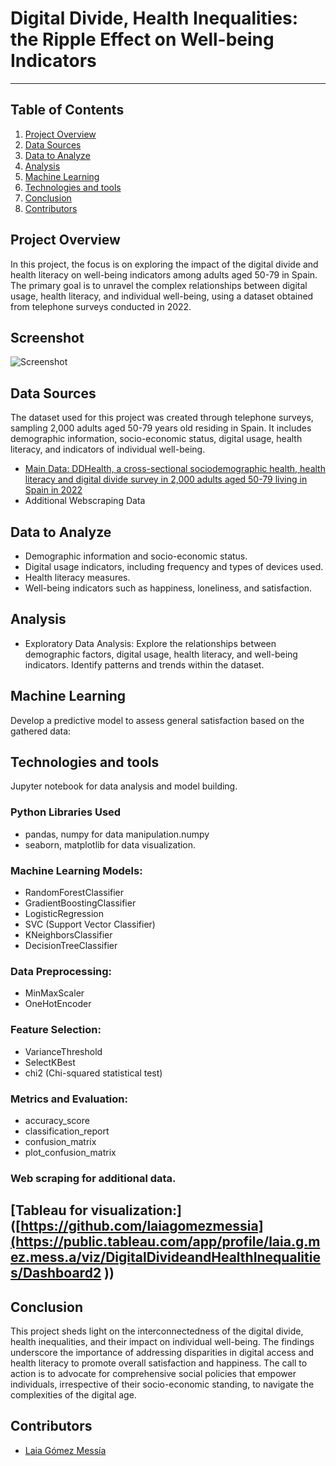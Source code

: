 # Digital Divide, Health Inequalities: the Ripple Effect on Well-being Indicators

***

## Table of Contents
1. [Project Overview](#project-overview)
2. [Data Sources](#data-sources)
3. [Data to Analyze](#data-to-analyze)
4. [Analysis](#analysis)
5. [Machine Learning](#machine-learning)
6. [Technologies and tools](#technologies-and-tools)
7. [Conclusion](#conclusion)
8. [Contributors](#contributors)

## Project Overview
In this project, the focus is on exploring the impact of the digital divide and health literacy on well-being indicators among adults aged 50-79 in Spain. The primary goal is to unravel the complex relationships between digital usage, health literacy, and individual well-being, using a dataset obtained from telephone surveys conducted in 2022.

## Screenshot
![Screenshot](DDHealth.png)

## Data Sources
The dataset used for this project was created through telephone surveys, sampling 2,000 adults aged 50-79 years old residing in Spain. It includes demographic information, socio-economic status, digital usage, health literacy, and indicators of individual well-being.

- [Main Data: DDHealth, a cross-sectional sociodemographic health, health literacy and digital divide survey in 2,000 adults aged 50-79 living in Spain in 2022](https://dataverse.csuc.cat/dataset.xhtml?persistentId=doi:10.34810/data765)
- Additional Webscraping Data

## Data to Analyze
- Demographic information and socio-economic status.
- Digital usage indicators, including frequency and types of devices used.
- Health literacy measures.
- Well-being indicators such as happiness, loneliness, and satisfaction.

## Analysis
- Exploratory Data Analysis:
Explore the relationships between demographic factors, digital usage, health literacy, and well-being indicators.
Identify patterns and trends within the dataset.

## Machine Learning
Develop a predictive model to assess general satisfaction based on the gathered data:

## Technologies and tools 

Jupyter notebook for data analysis and model building.

### Python Libraries Used
- pandas, numpy for data manipulation.numpy
- seaborn, matplotlib for data visualization.

### Machine Learning Models: 
- RandomForestClassifier
- GradientBoostingClassifier 
- LogisticRegression
- SVC (Support Vector Classifier)
- KNeighborsClassifier
- DecisionTreeClassifier

### Data Preprocessing: 
- MinMaxScaler
- OneHotEncoder

### Feature Selection: 
- VarianceThreshold
- SelectKBest
- chi2 (Chi-squared statistical test)

### Metrics and Evaluation:
- accuracy_score
- classification_report
- confusion_matrix
- plot_confusion_matrix

### Web scraping for additional data.

## [Tableau for visualization:]([https://github.com/laiagomezmessia](https://public.tableau.com/app/profile/laia.g.mez.mess.a/viz/DigitalDivideandHealthInequalities/Dashboard2 ))  

## Conclusion
This project sheds light on the interconnectedness of the digital divide, health inequalities, and their impact on individual well-being. The findings underscore the importance of addressing disparities in digital access and health literacy to promote overall satisfaction and happiness. The call to action is to advocate for comprehensive social policies that empower individuals, irrespective of their socio-economic standing, to navigate the complexities of the digital age.

## Contributors
- [Laia Gómez Messía](https://github.com/laiagomezmessia)

